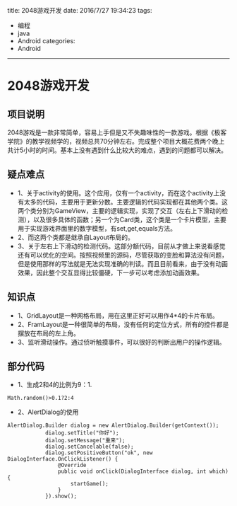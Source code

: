 title: 2048游戏开发
date: 2016/7/27 19:34:23
tags:
- 编程
- java
- Android
categories:
- Android
---
# 2048游戏开发

## 项目说明
2048游戏是一款非常简单，容易上手但是又不失趣味性的一款游戏。根据《极客学院》的教学视频学的，视频总共70分钟左右。完成整个项目大概花费两个晚上共计5小时的时间。基本上没有遇到什么比较大的难点，遇到的问题都可以解决。

<!-- more -->

## 疑点难点
- 1、关于activity的使用。这个应用，仅有一个activity，而在这个activity上没有太多的代码，主要用于更新分数。主要逻辑的代码实现都在其他两个类。这两个类分别为GameView，主要的逻辑实现，实现了交互（左右上下滑动的检测），以及很多具体的函数；另一个为Card类，这个类是一个卡片模型，主要用于实现游戏界面里的数字模型，有set,get,equals方法。
- 2、而这两个类都是继承自Layout布局的。
- 3、关于左右上下滑动的检测代码。这部分额代码，目前从才做上来说看感觉还有可以优化的空间。按照视频里的源码，尽管获取的变脸和算法没有问题，但是使用那样的写法就是无法实现准确的判读。而且目前看来，由于没有动画效果，因此整个交互显得比较僵硬，下一步可以考虑添加动画效果。

## 知识点
- 1、GridLayout是一种网格布局，用在这里正好可以用作4*4的卡片布局。
- 2、FramLayout是一种很简单的布局，没有任何的定位方式，所有的控件都是摆放在布局的左上角。
- 3、监听滑动操作。通过侦听触摸事件，可以很好的判断出用户的操作逻辑。

## 部分代码
- 1、生成2和4的比例为9：1.

`Math.random()>0.1?2:4`

- 2、AlertDialog的使用
```
AlertDialog.Builder dialog = new AlertDialog.Builder(getContext());
            dialog.setTitle("你好");
            dialog.setMessage("重来");
            dialog.setCancelable(false);
            dialog.setPositiveButton("ok", new DialogInterface.OnClickListener() {
                @Override
                public void onClick(DialogInterface dialog, int which) {
                    startGame();
                }
            }).show();
```
